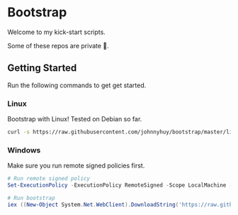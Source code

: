 # Bootstrap

Welcome to my kick-start scripts.

Some of these repos are private 🤫.

## Getting Started

Run the following commands to get get started.

### Linux

Bootstrap with Linux! Tested on Debian so far.

```bash
curl -s https://raw.githubusercontent.com/johnnyhuy/bootstrap/master/linux.ps1 | /bin/bash
```

### Windows

Make sure you run remote signed policies first.

```powershell
# Run remote signed policy
Set-ExecutionPolicy -ExecutionPolicy RemoteSigned -Scope LocalMachine -Force

# Run bootstrap
iex ((New-Object System.Net.WebClient).DownloadString('https://raw.githubusercontent.com/johnnyhuy/bootstrap/master/windows.ps1'))
```
